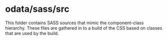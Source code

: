 # odata/sass/src

This folder contains SASS sources that mimic the component-class hierarchy. These files
are gathered in to a build of the CSS based on classes that are used by the build.
